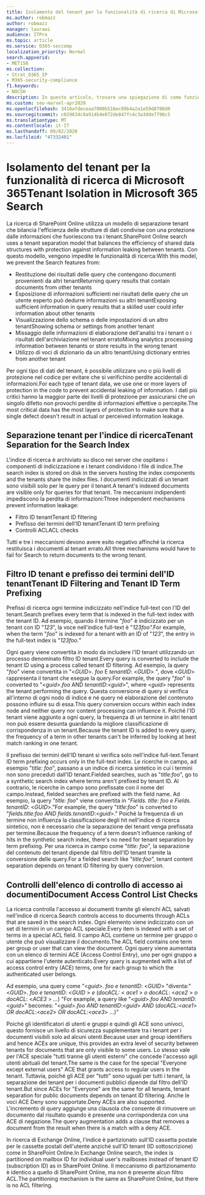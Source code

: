 ```yaml
---
title: Isolamento del tenant per la funzionalità di ricerca di Microsoft 365
ms.author: robmazz
author: robmazz
manager: laurawi
audience: ITPro
ms.topic: article
ms.service: O365-seccomp
localization_priority: Normal
search.appverid:
- MET150
ms.collection:
- Strat_O365_IP
- M365-security-compliance
f1.keywords:
- NOCSH
description: In questo articolo, trovare una spiegazione di come funziona l'isolamento tenant per separare i dati del tenant in Microsoft 365 search.
ms.custom: seo-marvel-apr2020
ms.openlocfilehash: 3416afdeceaa7000b516ec89b4a2a1e59d8708d0
ms.sourcegitcommit: c029834c8a914b4e072de847fc4c3a3dde7790c5
ms.translationtype: MT
ms.contentlocale: it-IT
ms.lasthandoff: 09/02/2020
ms.locfileid: "47332401"
---
```

# <a name="tenant-isolation-in-microsoft-365-search"></a><span data-ttu-id="0f600-103">Isolamento del tenant per la funzionalità di ricerca di Microsoft 365</span><span class="sxs-lookup"><span data-stu-id="0f600-103">Tenant Isolation in Microsoft 365 Search</span></span>

<span data-ttu-id="0f600-104">La ricerca di SharePoint Online utilizza un modello di separazione tenant che bilancia l'efficienza delle strutture di dati condivise con una protezione dalle informazioni che fuoriescono tra i tenant.</span><span class="sxs-lookup"><span data-stu-id="0f600-104">SharePoint Online search uses a tenant separation model that balances the efficiency of shared data structures with protection against information leaking between tenants.</span></span> <span data-ttu-id="0f600-105">Con questo modello, vengono impedite le funzionalità di ricerca:</span><span class="sxs-lookup"><span data-stu-id="0f600-105">With this model, we prevent the Search features from:</span></span>

- <span data-ttu-id="0f600-106">Restituzione dei risultati delle query che contengono documenti provenienti da altri tenant</span><span class="sxs-lookup"><span data-stu-id="0f600-106">Returning query results that contain documents from other tenants</span></span>
- <span data-ttu-id="0f600-107">Esposizione di informazioni sufficienti nei risultati delle query che un utente esperto può dedurre informazioni su altri tenant</span><span class="sxs-lookup"><span data-stu-id="0f600-107">Exposing sufficient information in query results that a skilled user could infer information about other tenants</span></span>
- <span data-ttu-id="0f600-108">Visualizzazione dello schema o delle impostazioni di un altro tenant</span><span class="sxs-lookup"><span data-stu-id="0f600-108">Showing schema or settings from another tenant</span></span>
- <span data-ttu-id="0f600-109">Missaggio delle informazioni di elaborazione dell'analisi tra i tenant o i risultati dell'archiviazione nel tenant errato</span><span class="sxs-lookup"><span data-stu-id="0f600-109">Mixing analytics processing information between tenants or store results in the wrong tenant</span></span>
- <span data-ttu-id="0f600-110">Utilizzo di voci di dizionario da un altro tenant</span><span class="sxs-lookup"><span data-stu-id="0f600-110">Using dictionary entries from another tenant</span></span>

<span data-ttu-id="0f600-111">Per ogni tipo di dati del tenant, è possibile utilizzare uno o più livelli di protezione nel codice per evitare che si verifichino perdite accidentali di informazioni.</span><span class="sxs-lookup"><span data-stu-id="0f600-111">For each type of tenant data, we use one or more layers of protection in the code to prevent accidental leaking of information.</span></span> <span data-ttu-id="0f600-112">I dati più critici hanno la maggior parte dei livelli di protezione per assicurarsi che un singolo difetto non provochi perdite di informazioni effettive o percepite.</span><span class="sxs-lookup"><span data-stu-id="0f600-112">The most critical data has the most layers of protection to make sure that a single defect doesn't result in actual or perceived information leakage.</span></span>

## <a name="tenant-separation-for-the-search-index"></a><span data-ttu-id="0f600-113">Separazione tenant per l'indice di ricerca</span><span class="sxs-lookup"><span data-stu-id="0f600-113">Tenant Separation for the Search Index</span></span>

<span data-ttu-id="0f600-114">L'indice di ricerca è archiviato su disco nei server che ospitano i componenti di indicizzazione e i tenant condividono i file di indice.</span><span class="sxs-lookup"><span data-stu-id="0f600-114">The search index is stored on disk in the servers hosting the index components and the tenants share the index files.</span></span> <span data-ttu-id="0f600-115">I documenti indicizzati di un tenant sono visibili solo per le query per il tenant.</span><span class="sxs-lookup"><span data-stu-id="0f600-115">A tenant's indexed documents are visible only for queries for that tenant.</span></span> <span data-ttu-id="0f600-116">Tre meccanismi indipendenti impediscono la perdita di informazioni:</span><span class="sxs-lookup"><span data-stu-id="0f600-116">Three independent mechanisms prevent information leakage:</span></span>

- <span data-ttu-id="0f600-117">Filtro ID tenant</span><span class="sxs-lookup"><span data-stu-id="0f600-117">Tenant ID filtering</span></span>
- <span data-ttu-id="0f600-118">Prefisso dei termini dell'ID tenant</span><span class="sxs-lookup"><span data-stu-id="0f600-118">Tenant ID term prefixing</span></span>
- <span data-ttu-id="0f600-119">Controlli ACL</span><span class="sxs-lookup"><span data-stu-id="0f600-119">ACL checks</span></span>

<span data-ttu-id="0f600-120">Tutti e tre i meccanismi devono avere esito negativo affinché la ricerca restituisca i documenti al tenant errato.</span><span class="sxs-lookup"><span data-stu-id="0f600-120">All three mechanisms would have to fail for Search to return documents to the wrong tenant.</span></span>

## <a name="tenant-id-filtering-and-tenant-id-term-prefixing"></a><span data-ttu-id="0f600-121">Filtro ID tenant e prefisso dei termini dell'ID tenant</span><span class="sxs-lookup"><span data-stu-id="0f600-121">Tenant ID Filtering and Tenant ID Term Prefixing</span></span>

<span data-ttu-id="0f600-122">Prefissi di ricerca ogni termine indicizzato nell'indice full-text con l'ID del tenant.</span><span class="sxs-lookup"><span data-stu-id="0f600-122">Search prefixes every term that is indexed in the full-text index with the tenant ID.</span></span> <span data-ttu-id="0f600-123">Ad esempio, quando il termine "*foo*" è indicizzato per un tenant con ID "*123*", la voce nell'indice full-text è "*123foo".*</span><span class="sxs-lookup"><span data-stu-id="0f600-123">For example, when the term "*foo*" is indexed for a tenant with an ID of "*123*", the entry in the full-text index is "*123foo.*"</span></span>

<span data-ttu-id="0f600-124">Ogni query viene convertita in modo da includere l'ID tenant utilizzando un processo denominato filtro ID tenant.</span><span class="sxs-lookup"><span data-stu-id="0f600-124">Every query is converted to include the tenant ID using a process called tenant ID filtering.</span></span> <span data-ttu-id="0f600-125">Ad esempio, la query "*foo*" viene convertita in "<*GUID*>. *foo* E *tenantID*: <*GUID*> ", dove <*GUID*> rappresenta il tenant che esegue la query.</span><span class="sxs-lookup"><span data-stu-id="0f600-125">For example, the query "*foo*" is converted to "<*guid*>.*foo* AND *tenantID*:<*guid*>", where <*guid*> represents the tenant performing the query.</span></span> <span data-ttu-id="0f600-126">Questa conversione di query si verifica all'interno di ogni nodo di indice e né query né elaborazione del contenuto possono influire su di essa.</span><span class="sxs-lookup"><span data-stu-id="0f600-126">This query conversion occurs within each index node and neither query nor content processing can influence it.</span></span> <span data-ttu-id="0f600-127">Poiché l'ID tenant viene aggiunto a ogni query, la frequenza di un termine in altri tenant non può essere desunta guardando la migliore classificazione di corrispondenza in un tenant.</span><span class="sxs-lookup"><span data-stu-id="0f600-127">Because the tenant ID is added to every query, the frequency of a term in other tenants can't be inferred by looking at best match ranking in one tenant.</span></span>

<span data-ttu-id="0f600-128">Il prefisso dei termini dell'ID tenant si verifica solo nell'indice full-text.</span><span class="sxs-lookup"><span data-stu-id="0f600-128">Tenant ID term prefixing occurs only in the full-text index.</span></span> <span data-ttu-id="0f600-129">Le ricerche in campo, ad esempio "*title: foo*", passano a un indice di ricerca sintetico in cui i termini non sono preceduti dall'ID tenant.</span><span class="sxs-lookup"><span data-stu-id="0f600-129">Fielded searches, such as "*title:foo*", go to a synthetic search index where terms aren't prefixed by tenant ID.</span></span> <span data-ttu-id="0f600-130">Al contrario, le ricerche in campo sono prefissate con il nome del campo.</span><span class="sxs-lookup"><span data-stu-id="0f600-130">Instead, fielded searches are prefixed with the field name.</span></span> <span data-ttu-id="0f600-131">Ad esempio, la query "*title: foo*" viene convertita in "*Fields. title: foo e Fields. tenantID*: <*GUID*>."</span><span class="sxs-lookup"><span data-stu-id="0f600-131">For example, the query "*title:foo*" is converted to "*fields.title:foo AND fields.tenantID*:<*guid*>."</span></span> <span data-ttu-id="0f600-132">Poiché la frequenza di un termine non influenza la classificazione degli hit nell'indice di ricerca sintetico, non è necessario che la separazione dei tenant venga prefissata per termine.</span><span class="sxs-lookup"><span data-stu-id="0f600-132">Because the frequency of a term doesn't influence ranking of hits in the synthetic search index, there's no need for tenant separation by term prefixing.</span></span> <span data-ttu-id="0f600-133">Per una ricerca in campo come "*title: foo*", la separazione del contenuto del tenant dipende dal filtro dell'ID tenant tramite la conversione delle query.</span><span class="sxs-lookup"><span data-stu-id="0f600-133">For a fielded search like "*title:foo*", tenant content separation depends on tenant ID filtering by query conversion.</span></span>

## <a name="document-access-control-list-checks"></a><span data-ttu-id="0f600-134">Controlli dell'elenco di controllo di accesso ai documenti</span><span class="sxs-lookup"><span data-stu-id="0f600-134">Document Access Control List Checks</span></span>

<span data-ttu-id="0f600-135">La ricerca controlla l'accesso ai documenti tramite gli elenchi ACL salvati nell'indice di ricerca.</span><span class="sxs-lookup"><span data-stu-id="0f600-135">Search controls access to documents through ACLs that are saved in the search index.</span></span> <span data-ttu-id="0f600-136">Ogni elemento viene indicizzato con un set di termini in un campo ACL speciale.</span><span class="sxs-lookup"><span data-stu-id="0f600-136">Every item is indexed with a set of terms in a special ACL field.</span></span> <span data-ttu-id="0f600-137">Il campo ACL contiene un termine per gruppo o utente che può visualizzare il documento.</span><span class="sxs-lookup"><span data-stu-id="0f600-137">The ACL field contains one term per group or user that can view the document.</span></span> <span data-ttu-id="0f600-138">Ogni query viene aumentata con un elenco di termini ACE (Access Control Entry), uno per ogni gruppo a cui appartiene l'utente autenticato.</span><span class="sxs-lookup"><span data-stu-id="0f600-138">Every query is augmented with a list of access control entry (ACE) terms, one for each group to which the authenticated user belongs.</span></span>

<span data-ttu-id="0f600-139">Ad esempio, una query come "<*guid*>. *foo e tenantID*: <*GUID*> "diventa:" <*GUID*>. *foo e tenantID*: <*GUID* >  *e* (*docACL:* < *ace1* >  *o docACL*: <*ace2* >  *o docACL*: <*ACE3* >  *...*) "</span><span class="sxs-lookup"><span data-stu-id="0f600-139">For example, a query like "<*guid*>.*foo AND tenantID*:<*guid*>" becomes: "<*guid*>.*foo AND tenantID*:<*guid*> *AND* (*docACL:*<*ace1*> *OR docACL*:<*ace2*> *OR docACL*:<*ace3*> *...*)"</span></span>

<span data-ttu-id="0f600-140">Poiché gli identificatori di utenti e gruppi e quindi gli ACE sono univoci, questo fornisce un livello di sicurezza supplementare tra i tenant per i documenti visibili solo ad alcuni utenti.</span><span class="sxs-lookup"><span data-stu-id="0f600-140">Because user and group identifiers and hence ACEs are unique, this provides an extra level of security between tenants for documents that are only visible to some users.</span></span> <span data-ttu-id="0f600-141">Lo stesso vale per l'ACE speciale "tutti tranne gli utenti esterni" che concede l'accesso agli utenti abituali del tenant.</span><span class="sxs-lookup"><span data-stu-id="0f600-141">The same is the case for the special "Everyone except external users" ACE that grants access to regular users in the tenant.</span></span> <span data-ttu-id="0f600-142">Tuttavia, poiché gli ACE per "tutti" sono uguali per tutti i tenant, la separazione dei tenant per i documenti pubblici dipende dal filtro dell'ID tenant.</span><span class="sxs-lookup"><span data-stu-id="0f600-142">But since ACEs for "Everyone" are the same for all tenants, tenant separation for public documents depends on tenant ID filtering.</span></span> <span data-ttu-id="0f600-143">Anche le voci ACE Deny sono supportate.</span><span class="sxs-lookup"><span data-stu-id="0f600-143">Deny ACEs are also supported.</span></span> <span data-ttu-id="0f600-144">L'incremento di query aggiunge una clausola che consente di rimuovere un documento dal risultato quando è presente una corrispondenza con una ACE di negazione.</span><span class="sxs-lookup"><span data-stu-id="0f600-144">The query augmentation adds a clause that removes a document from the result when there is a match with a deny ACE.</span></span>

<span data-ttu-id="0f600-145">In ricerca di Exchange Online, l'indice è partizionato sull'ID cassetta postale per le cassette postali dell'utente anziché sull'ID tenant (ID sottoscrizione) come in SharePoint Online.</span><span class="sxs-lookup"><span data-stu-id="0f600-145">In Exchange Online search, the index is partitioned on mailbox ID for individual user's mailboxes instead of tenant ID (subscription ID) as in SharePoint Online.</span></span> <span data-ttu-id="0f600-146">Il meccanismo di partizionamento è identico a quello di SharePoint Online, ma non è presente alcun filtro ACL.</span><span class="sxs-lookup"><span data-stu-id="0f600-146">The partitioning mechanism is the same as SharePoint Online, but there is no ACL filtering.</span></span>
